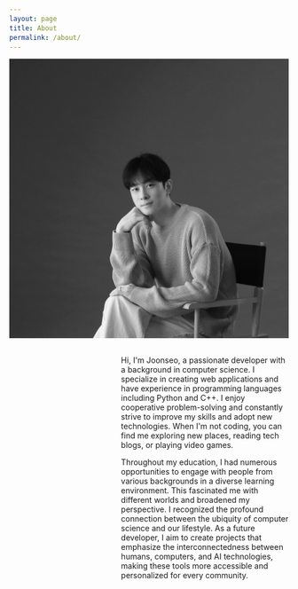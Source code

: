```yaml
---
layout: page
title: About
permalink: /about/
---
```


![Profile Picture](assets/img/profile.jpg)

<div style="float: right; width: 60%;">

Hi, I'm Joonseo, a passionate developer with a background in computer science. I specialize in creating web applications and have experience in programming languages including Python and C++. I enjoy cooperative problem-solving and constantly strive to improve my skills and adopt new technologies. When I'm not coding, you can find me exploring new places, reading tech blogs, or playing video games.

Throughout my education, I had numerous opportunities to engage with people from various backgrounds in a diverse learning environment. This fascinated me with different worlds and broadened my perspective. I recognized the profound connection between the ubiquity of computer science and our lifestyle. As a future developer, I aim to create projects that emphasize the interconnectedness between humans, computers, and AI technologies, making these tools more accessible and personalized for every community.

</div>
